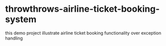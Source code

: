 # throwthrows-airline-ticket-booking-system
this demo project illustrate airline ticket booking functionality over exception handling
